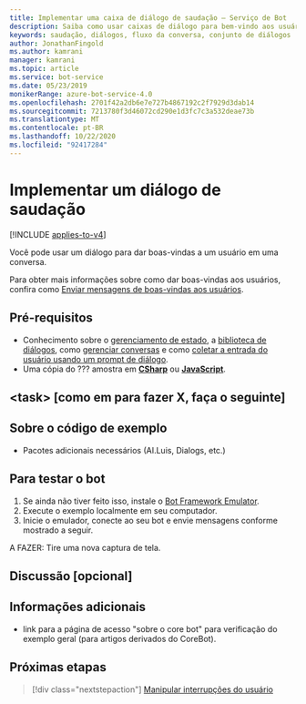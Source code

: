 ```yaml
---
title: Implementar uma caixa de diálogo de saudação – Serviço de Bot
description: Saiba como usar caixas de diálogo para bem-vindo aos usuários para conversas. Exiba o código de exemplo e veja como usar o emulador do bot Framework para testar mensagens de boas-vindas.
keywords: saudação, diálogos, fluxo da conversa, conjunto de diálogos
author: JonathanFingold
ms.author: kamrani
manager: kamrani
ms.topic: article
ms.service: bot-service
ms.date: 05/23/2019
monikerRange: azure-bot-service-4.0
ms.openlocfilehash: 2701f42a2db6e7e727b4867192c2f7929d3dab14
ms.sourcegitcommit: 7213780f3d46072cd290e1d3fc7c3a532deae73b
ms.translationtype: MT
ms.contentlocale: pt-BR
ms.lasthandoff: 10/22/2020
ms.locfileid: "92417284"
---
```

# <a name="implement-a-greeting-dialog"></a>Implementar um diálogo de saudação

[!INCLUDE [applies-to-v4](../includes/applies-to-v4-current.md)]

Você pode usar um diálogo para dar boas-vindas a um usuário em uma conversa.

Para obter mais informações sobre como dar boas-vindas aos usuários, confira como [Enviar mensagens de boas-vindas aos usuários][send-welcome].

## <a name="prerequisites"></a>Pré-requisitos

- Conhecimento sobre o [gerenciamento de estado][concept-state], a [biblioteca de diálogos][concept-dialogs], como [gerenciar conversas][simple-flow] e como [coletar a entrada do usuário usando um prompt de diálogo][prompting].
- Uma cópia do ??? amostra em [**CSharp**][cs-sample] ou [**JavaScript**][js-sample].

## <a name="task-as-in-to-do-x-do-these-things"></a>\<task> [como em para fazer X, faça o seguinte]

<!--The key lines of code for this task.
    here are the cool lines that do that.
    just the few lines of implementation without setup.
-->

## <a name="about-the-sample-code"></a>Sobre o código de exemplo

<!--setup & implementation & discussion of the sample code-->

- Pacotes adicionais necessários (AI.Luis, Dialogs, etc.)

<!--Any other key elements to get the code to work.
    Include setup for only the bits critical to the task at hand.
    don't go over all the code in the sample.
-->

## <a name="to-test-the-bot"></a>Para testar o bot

1. Se ainda não tiver feito isso, instale o [Bot Framework Emulator](https://aka.ms/bot-framework-emulator-readme).
1. Execute o exemplo localmente em seu computador.
1. Inicie o emulador, conecte ao seu bot e envie mensagens conforme mostrado a seguir.

A FAZER: Tire uma nova captura de tela.

<!--![test dialog prompt sample](~/media/emulator-v4/test-dialog-prompt.png)-->

## <a name="discussion-optional"></a>Discussão [opcional]

<!--Might be short and descriptive or include additional code for scenarios not covered in the samples repo
-->

## <a name="addition-information"></a>Informações adicionais

<!--include cross-linking other articles about the same sample.-->

- link para a página de acesso "sobre o core bot" para verificação do exemplo geral (para artigos derivados do CoreBot).

## <a name="next-steps"></a>Próximas etapas

> [!div class="nextstepaction"]
> [Manipular interrupções do usuário](bot-builder-howto-handle-user-interrupt.md)

<!-- Footnote-style links -->

[concept-basics]: bot-builder-basics.md
[concept-state]: bot-builder-concept-state.md
[concept-dialogs]: bot-builder-concept-dialog.md

[send-welcome]: bot-builder-send-welcome-message.md

[simple-flow]: bot-builder-dialog-manage-conversation-flow.md
[prompting]: bot-builder-prompts.md
[component-dialogs]: bot-builder-compositcontrol.md

[cs-sample]: ???
[js-sample]: ???
